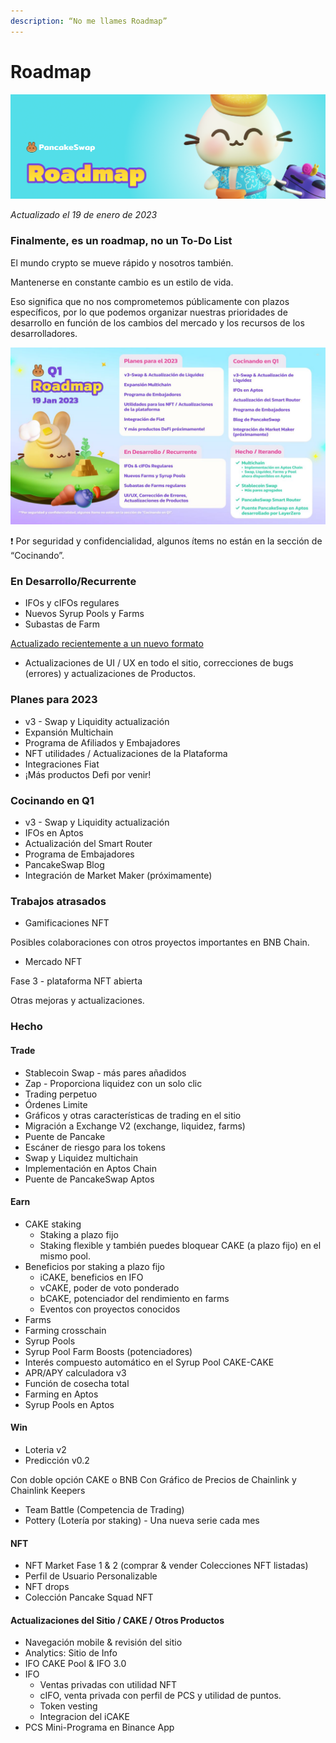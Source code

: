 ```yaml
---
description: “No me llames Roadmap”
---
```


# Roadmap

![](<.gitbook/assets/0 (1).png>)

_Actualizado el 19 de enero de 2023_

### Finalmente, es un roadmap, no un To-Do List <a href="#_ey0pp1bq3z3c" id="_ey0pp1bq3z3c"></a>

El mundo crypto se mueve rápido y nosotros también.

Mantenerse en constante cambio es un estilo de vida.

Eso significa que no nos comprometemos públicamente con plazos específicos, por lo que podemos organizar nuestras prioridades de desarrollo en función de los cambios del mercado y los recursos de los desarrolladores.

![](<.gitbook/assets/1 (1).png>)

❗ Por seguridad y confidencialidad, algunos ítems no están en la sección de “Cocinando”.

### **En Desarrollo/Recurrente** <a href="#_86qsi8izsm7m" id="_86qsi8izsm7m"></a>

* IFOs y cIFOs regulares
* Nuevos Syrup Pools y Farms
* Subastas de Farm

[Actualizado recientemente a un nuevo formato](https://medium.com/pancakeswap/presentamos-las-subastas-de-farms-recientemente-ajustadas-1cb1213c93d9)

* Actualizaciones de UI / UX en todo el sitio, correcciones de bugs (errores) y actualizaciones de Productos.

### **Planes para 2023** <a href="#_13xevdp297dx" id="_13xevdp297dx"></a>

* v3 - Swap y Liquidity actualización
* Expansión Multichain
* Programa de Afiliados y Embajadores
* NFT utilidades / Actualizaciones de la Plataforma
* Integraciones Fiat
* ¡Más productos Defi por venir!

### **Cocinando en Q1** <a href="#_xj571vyorhc6" id="_xj571vyorhc6"></a>

* v3 - Swap y Liquidity actualización
* IFOs en Aptos
* Actualización del Smart Router
* Programa de Embajadores
* PancakeSwap Blog
* Integración de Market Maker (próximamente)

### **Trabajos atrasados** <a href="#_fq7xnoy9higs" id="_fq7xnoy9higs"></a>

* Gamificaciones NFT

Posibles colaboraciones con otros proyectos importantes en BNB Chain.

* Mercado NFT

Fase 3 - plataforma NFT abierta

Otras mejoras y actualizaciones.

### **Hecho** <a href="#_38d04ctfncv3" id="_38d04ctfncv3"></a>

#### **Trade** <a href="#_76cb6g5iuf8q" id="_76cb6g5iuf8q"></a>

* Stablecoin Swap - más pares añadidos
* Zap - Proporciona liquidez con un solo clic
* Trading perpetuo
* Órdenes Limite
* Gráficos y otras características de trading en el sitio
* Migración a Exchange V2 (exchange, liquidez, farms)
* Puente de Pancake
* Escáner de riesgo para los tokens
* Swap y Liquidez multichain
* Implementación en Aptos Chain
* Puente de PancakeSwap Aptos

#### **Earn** <a href="#_vjdjx9gl4xxd" id="_vjdjx9gl4xxd"></a>

* CAKE staking
  * Staking a plazo fijo
  * Staking flexible y también puedes bloquear CAKE (a plazo fijo) en el mismo pool.
* Beneficios por staking a plazo fijo
  * iCAKE, beneficios en IFO
  * vCAKE, poder de voto ponderado
  * bCAKE, potenciador del rendimiento en farms
  * Eventos con proyectos conocidos
* Farms
* Farming crosschain
* Syrup Pools
* Syrup Pool Farm Boosts (potenciadores)
* Interés compuesto automático en el Syrup Pool CAKE-CAKE
* APR/APY calculadora v3
* Función de cosecha total
* Farming en Aptos
* Syrup Pools en Aptos

#### **Win** <a href="#_u7a5ujie2tin" id="_u7a5ujie2tin"></a>

* Loteria v2
* Predicción v0.2

Con doble opción CAKE o BNB Con Gráfico de Precios de Chainlink y Chainlink Keepers

* Team Battle (Competencia de Trading)
* Pottery (Lotería por staking) - Una nueva serie cada mes

#### **NFT** <a href="#_klqhzdd276c0" id="_klqhzdd276c0"></a>

* NFT Market Fase 1 & 2 (comprar & vender Colecciones NFT listadas)
* Perfil de Usuario Personalizable
* NFT drops
* Colección Pancake Squad NFT

#### **Actualizaciones del Sitio / CAKE / Otros Productos** <a href="#_mjkwsc9y0xhb" id="_mjkwsc9y0xhb"></a>

* Navegación mobile & revisión del sitio
* Analytics: Sitio de Info
* IFO CAKE Pool & IFO 3.0
* IFO
  * Ventas privadas con utilidad NFT
  * cIFO, venta privada con perfil de PCS y utilidad de puntos.
  * Token vesting
  * Integracion del iCAKE
* PCS Mini-Programa en Binance App

